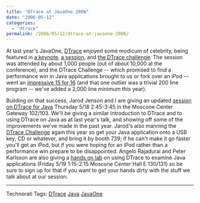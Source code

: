 ```yaml
---
title: "DTrace at JavaOne 2006"
date: "2006-05-12"
categories:
  - "dtrace"
permalink: /2006/05/12/dtrace-at-javaone-2006/
---
```


At last year's JavaOne, [DTrace](http://www.opensolaris.org/os/community/dtrace/) enjoyed some modicum of celebrity, being featured in [a keynote](http://dtrace.org/blogs/ahl/dtrace_in_the_javaone_keynote), [a session](http://dtrace.org/blogs/ahl/dtrace_presentation_at_javaone), and [the DTrace challenge](http://dtrace.org/blogs/ahl/crazy_dtrace_java_challenge). The session was attended by about 1,000 people (out of about 10,000 at the conference), and the DTrace Challenge -- which promised to find a performance win in Java applications brought to us or fork over an iPod -- went an [impressive 15 for 16](http://blogs.sun.com/roller/page/chrisra?entry=solaris_performance_challenge_at_javaone) (and that one outlier was a trivial 200 line program -- we've added a 2,000 line minimum this year).

Building on that success, Jarod Jenson and I are giving an updated [session on DTrace for Java](https://www28.cplan.com/javaone06_cv_124_1/session_details.jsp?isid=277311&ilocation_id=124-1&ilanguage=english) Thursday 5/18 2:45-3:45 in the Moscone Center Gateway 102/103. We'll be giving a similar introduction to DTrace and to using DTrace on Java as at last year's talk, and showing off some of the improvements we've made in the past year. Jarod's also manning the [DTrace Challenge](http://www.sun.com/software/solaris/javaone_challenge.jsp) again this year so get your Java application onto a USB key, CD or whatever, and bring it by booth 739; if he can't make it go faster you'll get an iPod, but if you were hoping for an iPod rather than a performance win prepare to be disappointed. Angelo Rajadurai and Peter Karlsson are also giving a [hands on lab](https://www28.cplan.com/javaone06_cv_124_1/session_details.jsp?isid=279365&ilocation_id=124-1&ilanguage=english) on using DTrace to examine Java applications (Friday 5/19 1:15-2:15 Moscone Center Hall E 130/131) so be sure to sign up for that if you want to get your hands dirty with the stuff we talk about at our session.

* * *

Technorati Tags: [DTrace](http://technorati.com/tag/DTrace) [Java](http://technorati.com/tag/Java) [JavaOne](http://technorati.com/tag/JavaOne)
